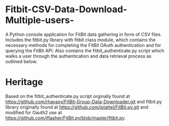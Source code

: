 # Fitbit-CSV-Data-Download-Multiple-users-
A Python console application for FitBit data gathering in form of CSV files. Includes the fitbit.py library with fitbit class module, which contains the necessary methods for completing the FitBit OAuth authentication and for querying the FitBit API. Also contains the fitbit_authenticate.py script which walks a user through the authentication and data retrieval process as outlined below.  

# Heritage
Based on the fitbit_authenticate.py script orginally found at https://github.com/rhavasy/FitBit-Group-Data-Downloader.git and fitbit.py library originally found at https://github.com/jplattel/FitBit.py.git and modified for Oauth2 use at https://github.com/jflasher/FitBit.py/blob/master/fitbit.py.
